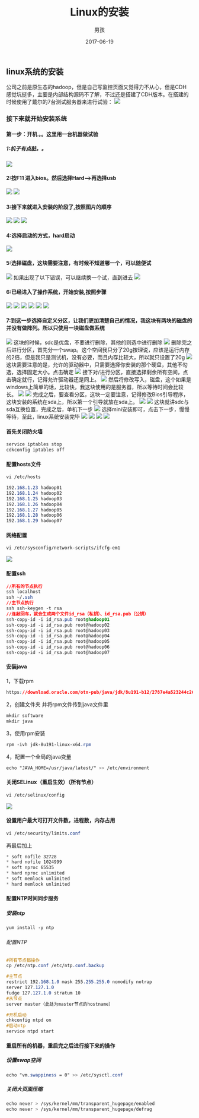 ﻿---
layout: post
title: 'Linux的安装'
date: 2017-06-19
author: 男孩
tags: linux
---
## linux系统的安装
公司之前是原生态的hadoop，但是自己写监控页面又觉得力不从心，但是CDH 感觉坑挺多，主要是内部结构源码不了解，不过还是搭建了CDH版本。在搭建的时候使用了戴尔的7台测试服务器来进行试验：
![](http://mgimg-ali.oss-cn-beijing.aliyuncs.com/linux_buidler/0.jpg)
### 接下来就开始安装系统
#### 第一步：开机 。。这里用一台机器做试验
##### 1:机子有点脏。。
![](http://mgimg-ali.oss-cn-beijing.aliyuncs.com/linux_buidler/1.jpg)
#### 2:按F11 进入bios。然后选择Hard-->再选择usb
![](http://mgimg-ali.oss-cn-beijing.aliyuncs.com/linux_buidler/2.jpg)
![](http://mgimg-ali.oss-cn-beijing.aliyuncs.com/linux_buidler/3.jpg)
#### 3:接下来就进入安装的阶段了,按照图片的顺序
![](http://mgimg-ali.oss-cn-beijing.aliyuncs.com/linux_buidler/5.jpg)
![](http://mgimg-ali.oss-cn-beijing.aliyuncs.com/linux_buidler/6.jpg)
![](http://mgimg-ali.oss-cn-beijing.aliyuncs.com/linux_buidler/7.jpg)
#### 4:选择启动的方式，hard启动
![](http://mgimg-ali.oss-cn-beijing.aliyuncs.com/linux_buidler/8.jpg)
#### 5:选择磁盘，这块需要注意，有时候不知道哪一个，可以随便试
![](http://mgimg-ali.oss-cn-beijing.aliyuncs.com/linux_buidler/9.jpg)
如果出现了以下错误，可以继续换一个试，直到进去
![](http://mgimg-ali.oss-cn-beijing.aliyuncs.com/linux_buidler/10.jpg)
#### 6:已经进入了操作系统，开始安装,按照步骤
![](http://mgimg-ali.oss-cn-beijing.aliyuncs.com/linux_buidler/11.jpg)
![](http://mgimg-ali.oss-cn-beijing.aliyuncs.com/linux_buidler/12.jpg)
![](http://mgimg-ali.oss-cn-beijing.aliyuncs.com/linux_buidler/13.jpg)
![](http://mgimg-ali.oss-cn-beijing.aliyuncs.com/linux_buidler/14.jpg)
![](http://mgimg-ali.oss-cn-beijing.aliyuncs.com/linux_buidler/15.jpg)
![](http://mgimg-ali.oss-cn-beijing.aliyuncs.com/linux_buidler/16.jpg)
#### 7:到这一步选择自定义分区，让我们更加清楚自己的情况，我这块有两块的磁盘的并没有做阵列。所以只使用一块磁盘做系统
![](http://mgimg-ali.oss-cn-beijing.aliyuncs.com/linux_buidler/17.jpg)
这块的时候，sdc是优盘，不要进行删除，其他的则选中进行删除
![](http://mgimg-ali.oss-cn-beijing.aliyuncs.com/linux_buidler/18.jpg)
删除完之后进行分区，首先分一个swap。这个空间我只分了20g按理说，应该是运行内存的2倍，但是我只是测试机，没有必要，而且内存比较大，所以就只设置了20g
![](http://mgimg-ali.oss-cn-beijing.aliyuncs.com/linux_buidler/19.jpg)
这块需要注意的是，允许的驱动器中，只需要选择你安装的那个硬盘，其他不勾选，选择固定大小。点击确定
![](http://mgimg-ali.oss-cn-beijing.aliyuncs.com/linux_buidler/20.jpg)
接下对/进行分区，直接选择剩余所有空间，点击确定就行，记得允许驱动器还是同上。
![](http://mgimg-ali.oss-cn-beijing.aliyuncs.com/linux_buidler/21.jpg)
然后将修改写入，磁盘，这个如果是windows上简单的话，比较快，我这块使用的是服务器，所以等待时间会比较长。
![](http://mgimg-ali.oss-cn-beijing.aliyuncs.com/linux_buidler/22.jpg)
![](http://mgimg-ali.oss-cn-beijing.aliyuncs.com/linux_buidler/23.jpg)
完成之后，要查看分区，这块一定要注意，记得修改Bios引导程序，这块安装的系统在sda上，所以第一个引导就放在sda上。
![](http://mgimg-ali.oss-cn-beijing.aliyuncs.com/linux_buidler/24.jpg)
![](http://mgimg-ali.oss-cn-beijing.aliyuncs.com/linux_buidler/25.jpg)
这块就讲sdc与sda互换位置，完成之后，单机下一步
![](http://mgimg-ali.oss-cn-beijing.aliyuncs.com/linux_buidler/26.jpg)
选择mini安装即可，点击下一步，慢慢等待，至此，linux系统安装完毕
![](http://mgimg-ali.oss-cn-beijing.aliyuncs.com/linux_buidler/28.jpg)
![](http://mgimg-ali.oss-cn-beijing.aliyuncs.com/linux_buidler/29.jpg)
![](http://mgimg-ali.oss-cn-beijing.aliyuncs.com/linux_buidler/30.jpg)
![](http://mgimg-ali.oss-cn-beijing.aliyuncs.com/linux_buidler/linux_kaixin.jpg)
#### 首先关闭防火墙
```css
service iptables stop
cdkconfig iptables off
```

#### 配置hosts文件
```css
vi /etc/hosts
```
```css
192.168.1.23 hadoop01
192.168.1.24 hadoop02
192.168.1.25 hadoop03
192.168.1.26 hadoop04
192.168.1.27 hadoop05
192.168.1.28 hadoop06
192.168.1.29 hadoop07
```
#### 网络配置
```css
vi /etc/sysconfig/network-scripts/ifcfg-em1
```
![](http://mgimg-ali.oss-cn-beijing.aliyuncs.com/linux_buidler/a6a8ccb5bf3119c47ffdb03fd677e3f.png)
#### 配置ssh
```css
//所有的节点执行
ssh localhost
ssh ~/.ssh
//主节点执行
ssh ssh-keygen -t rsa 
//连敲回车，就会生成两个文件id_rsa（私钥）、id_rsa.pub（公钥）
ssh-copy-id -i id_rsa.pub root@hadoop01
ssh-copy-id -i id_rsa.pub root@hadoop02
ssh-copy-id -i id_rsa.pub root@hadoop03
ssh-copy-id -i id_rsa.pub root@hadoop04
ssh-copy-id -i id_rsa.pub root@hadoop05
ssh-copy-id -i id_rsa.pub root@hadoop06
ssh-copy-id -i id_rsa.pub root@hadoop07
```
#### 安装java
1，下载rpm
```css
https://download.oracle.com/otn-pub/java/jdk/8u191-b12/2787e4a523244c269598db4e85c51e0c/jdk-8u191-linux-x64.rpm
```
2，创建文件夹 并将rpm文件传到java文件里
```css
mkdir software
mkdir java
```
3，使用rpm安装
```css
rpm -ivh jdk-8u191-linux-x64.rpm
```
4，配置一个全局的java变量
```css
echo "JAVA_HOME=/usr/java/latest/" >> /etc/environment
```
#### 关闭SELinux（重启生效）（所有节点）
```css
vi /etc/selinux/config
```
![](http://mgimg-ali.oss-cn-beijing.aliyuncs.com/linux_buidler/linux_se.png)

#### 设置用户最大可打开文件数，进程数，内存占用
```css
vi /etc/security/limits.conf
```
再最后加上
```css
* soft nofile 32728
* hard nofile 1024999
* soft nproc 65535
* hard nproc unlimited
* soft memlock unlimited
* hard memlock unlimited
```
#### 配置NTP时间同步服务
##### 安装ntp
```css
yum install -y ntp
```
###### 配置NTP
```css
#所有节点都操作
cp /etc/ntp.conf /etc/ntp.conf.backup
```
```css
#主节点
restrict 192.168.1.0 mask 255.255.255.0 nomodify notrap
server 127.127.1.0
fudge 127.127.1.0 stratum 10
#从节点
server master（此处为master节点的hostname）
```
```css
#开机启动
chkconfig ntpd on
#启动ntp
service ntpd start
```
#### 重启所有的机器，重启完之后进行接下来的操作
##### 设置swap空间
```css
echo "vm.swappiness = 0" >> /etc/sysctl.conf
```
##### 关闭大页面压缩
```css
echo never > /sys/kernel/mm/transparent_hugepage/enabled
echo never > /sys/kernel/mm/transparent_hugepage/defrag
```






